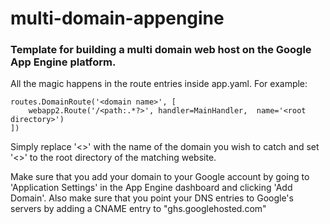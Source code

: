 multi-domain-appengine
======================

### Template for building a multi domain web host on the Google App Engine platform.

All the magic happens in the route entries inside app.yaml. For example:

	routes.DomainRoute('<domain name>', [
		webapp2.Route('/<path:.*?>', handler=MainHandler,  name='<root directory>')
	])

Simply replace '<<domain name>>' with the name of the domain you wish to catch and set '<<root directory>>' to the root directory of the matching website. 

Make sure that you add your domain to your Google account by going to 'Application Settings' in the App Engine dashboard and clicking 'Add Domain'. Also make sure that you point your DNS entries to Google's servers by adding a CNAME entry to "ghs.googlehosted.com"

